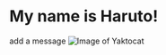 # My name is Haruto!
add a message
![Image of Yaktocat](https://octodex.github.com/images/yaktocat.png)
